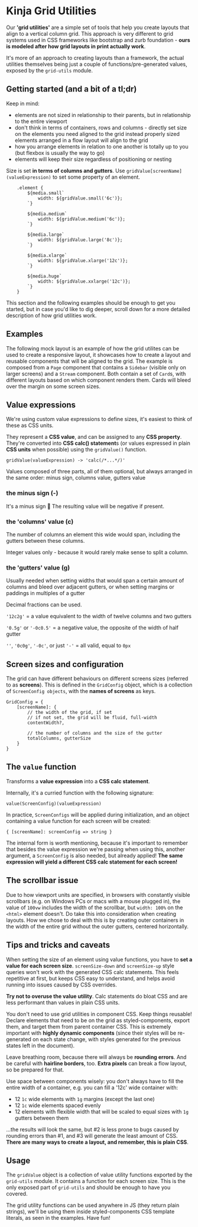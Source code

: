# Kinja Grid Utilities

Our **'grid utilities'** are a simple set of tools that help you create layouts that align to a vertical column grid. This approach is very different to grid systems used in CSS frameworks like bootstrap and zurb foundation - **ours is modeled after how grid layouts in print actually work**.

It's more of an approach to creating layouts than a framework, the actual utilities themselves being just a couple of functions/pre-generated values, exposed by the `grid-utils` module.

## Getting started (and a bit of a tl;dr)

Keep in mind:

* elements are not sized in relationship to their parents, but in relationship to the entire viewport
* don't think in terms of containers, rows and columns - directly set size on the elements you need aligned to the grid instead
properly sized elements arranged in a flow layout will align to the grid
* how you arrange elements in relation to one another is totally up to you (but flexbox is usually the way to go)
* elements will keep their size regardless of positioning or nesting

Size is set **in terms of columns and gutters**. Use `gridValue[screenName](valueExpression)` to set some property of an element.

```
	.element {
		${media.small`
			width: ${gridValue.small('6c')};
		`}

		${media.medium`
			width: ${gridValue.medium('6c')};
		`}

		${media.large`
			width: ${gridValue.large('8c')};
		`}

		${media.xlarge`
			width: ${gridValue.xlarge('12c')};
		`}

		${media.huge`
			width: ${gridValue.xxlarge('12c')};
		`}
	}
```

This section and the following examples should be enough to get you started, but in case you'd like to dig deeper, scroll down for a more detailed description of how grid utilities work.

## Examples

The following mock layout is an example of how the grid utilites can be used to create a responsive layout, it showcases how to create a layout and reusable components that will be aligned to the grid.
The example is composed from a `Page` component that contains a `Sidebar` (visible only on larger screens) and a `Stream` component.
Both contain a set of `Card`s, with different layouts based on which component renders them. Cards will bleed over the margin on some screen sizes.

<!-- STORY -->

## Value expressions

We're using custom value expressions to define sizes, it's easiest to think of these as CSS units.

They represent a **CSS value**, and can be assigned to any **CSS property**. They're converted into **CSS calc() statement**s (or values expressed in plain **CSS units** when possible) using the `gridValue()` function.

```
gridValue(valueExpression) -> 'calc(/*...*/)'
```

Values composed of three parts, all of them optional, but always arranged in the same order: minus sign, columns value, gutters value

### the minus sign (-)
It's a minus sign :shrug: The resulting value will be negative if present.

### the 'columns' value (c)
The number of columns an element this wide would span, including the gutters between these columns.

Integer values only - because it would rarely make sense to split a column.

### the 'gutters' value (g)
Usually needed when setting widths that would span a certain amount of columns and bleed over adjacent gutters, or when setting margins or paddings in multiples of a gutter

Decimal fractions can be used.

`'12c2g'` = a value equivalent to the width of twelve columns and two gutters

`'0.5g'` or `'-0c0.5'` = a negative value, the opposite of the width of half gutter

`''`, `'0c0g'`, `'-0c'`, or just  `'-'` = all valid, equal to `0px`

## Screen sizes and configuration

The grid can have different behaviours on different screens sizes (referred to as **screens**). This is defined in the `GridConfig` object, which is a collection of `ScreenConfig objects`, with the **names of screens** as keys.

```
GridConfig = {
	[screenName]: {
		// the width of the grid, if set
		// if not set, the grid will be fluid, full-width
		contentWidth?,

		// the number of columns and the size of the gutter
		totalColumns, gutterSize
	}
}
```

## The `value` function

Transforms a **value expression** into a **CSS calc statement**.

Internally, it's a curried function with the following signature:

`value(ScreenConfig)(valueExpression)`

In practice, `ScreenConfigs` will be applied during initialization, and an object containing a value function for each screen will be created:

`{ [screenName]: screenConfig => string }`

The internal form is worth mentioning, because it's important to remember that besides the value expression we're passing when using this, another argument, a `ScreenConfig` is also needed, but already applied! **The same expression will yield a different CSS calc statement for each screen!**

## The scrollbar issue

Due to how viewport units are specified, in browsers with constantly visible scrollbars (e.g. on Windows PCs or macs with a mouse plugged in), the value of `100vw` includes the width of the scrollbar, but `width: 100%` on the `<html>` element doesn't. Do take this into consideration when creating layouts.
How we chose to deal with this is by creating outer containers in the width of the entire grid without the outer gutters, centered horizontally. 

## Tips and tricks and caveats

When setting the size of an element using value functions, you have to **set a value for each screen size**. `screenSize-down` and `screenSize-up` style queries won't work with the generated CSS calc statements. This feels repetitive at first, but keeps CSS easy to understand, and helps avoid running into issues caused by CSS overrides.

**Try not to overuse the value utility**. Calc statements do bloat CSS and are less performant than values in plain CSS units.

You don't need to use grid utilities in component CSS. Keep things reusable! Declare elements that need to be on the grid as styled-components, export them, and target them from parent container CSS. This is extremely important with **highly dynamic components** (since their styles will be re-generated on each state change, with styles generated for the previous states left in the document).

Leave breathing room, because there will always be **rounding errors**. And be careful with **hairline borders**, too. **Extra pixels** can break a flow layout, so be prepared for that.

Use space between components wisely: you don't always have to fill the entire width of a container, e.g. you can fill a '12c' wide container with:

* 12 `1c` wide elements with `1g` margins (except the last one) 
* 12 `1c` wide elements spaced evenly
* 12 elements with flexible width that will be scaled to equal sizes with `1g` gutters between them

...the results will look the same, but #2 is less prone to bugs caused by rounding errors than #1, and #3 will generate the least amount of CSS. **There are many ways to create a layout, and remember, this is plain CSS**.

## Usage

The `gridValue` object is a collection of value utility functions exported by the `grid-utils` module. It contains a function for each screen size. This is the only exposed part of `grid-utils` and should be enough to have you covered.

The grid utility functions can be used anywhere in JS (they return plain strings), we'll be using them inside styled-components CSS template literals, as seen in the examples. Have fun!
